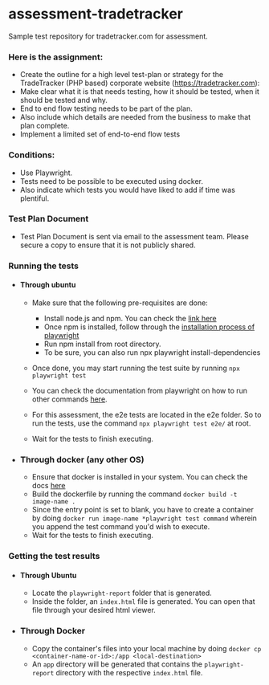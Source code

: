 # assessment-tradetracker
Sample test repository for tradetracker.com for assessment.

### **Here is the assignment:**
 - Create the outline for a high level test-plan or strategy for the TradeTracker (PHP based) corporate website (https://tradetracker.com):
 - Make clear what it is that needs testing, how it should be tested, when it should be tested and why.
 - End to end flow testing needs to be part of the plan.
 - Also include which details are needed from the business to make that plan complete.
 - Implement a limited set of end-to-end flow tests
### **Conditions:**
  - Use Playwright.
  - Tests need to be possible to be executed using docker.
  - Also indicate which tests you would have liked to add if time was plentiful.

### Test Plan Document
  - Test Plan Document is sent via email to the assessment team. Please secure a copy to ensure that it is not publicly shared.

### Running the tests

  - #### Through ubuntu
    - Make sure that the following pre-requisites are done:
      - Install node.js and npm. You can check the [link here](https://docs.npmjs.com/downloading-and-installing-node-js-and-npm/)
      - Once npm is installed, follow through the [installation process of playwright](https://playwright.dev/docs/intro)
      - Run npm install from root directory.
      - To be sure, you can also run npx playwright install-dependencies

    - Once done, you may start running the test suite by running `npx playwright test`
    - You can check the documentation from playwright on how to run other commands [here](https://playwright.dev/docs/running-tests).
    - For this assessment, the e2e tests are located in the e2e folder. So to run the tests, use the command `npx playwright test e2e/` at root.
    - Wait for the tests to finish executing.

  - ### Through docker (any other OS)
    - Ensure that docker is installed in your system. You can check the docs [here](https://docs.docker.com/engine/install/)
    - Build the dockerfile by running the command `docker build -t image-name .`
    - Since the entry point is set to blank, you have to create a container by doing `docker run image-name *playwright test command` wherein you append the test command you'd wish to execute.
    - Wait for the tests to finish executing.

### Getting the test results

  - #### Through Ubuntu
    - Locate the `playwright-report` folder that is generated.
    - Inside the folder, an `index.html` file is generated. You can open that file through your desired html viewer.

  - ### Through Docker
    - Copy the container's files into your local machine by doing `docker cp <container-name-or-id>:/app <local-destination>`
    - An `app` directory will be generated that contains the `playwright-report` directory with the respective `index.html` file.

### 

